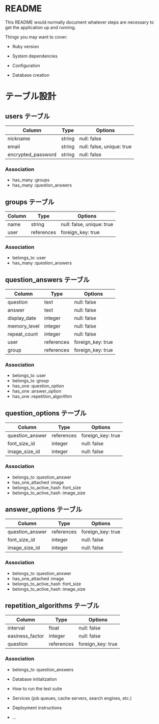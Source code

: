 # README

This README would normally document whatever steps are necessary to get the
application up and running.

Things you may want to cover:

* Ruby version

* System dependencies

* Configuration

* Database creation
# テーブル設計

## users テーブル

| Column             | Type   | Options                   |
| ------------------ | ------ | ------------------------- |
| nickname           | string | null: false               |
| email              | string | null: false, unique: true |
| encrypted_password | string | null: false               |

### Association
- has_many :groups
- has_many :question_answers

## groups テーブル

| Column | Type       | Options                   |
| ------ | ---------- | ------------------------- |
| name   | string     | null: false, unique: true |
| user   | references | foreign_key: true         |

### Association
- belongs_to :user
- has_many :question_answers

## question_answers テーブル

| Column       | Type       | Options           |
| ------------ | ---------- | ----------------- |
| question     | text       | null: false       |
| answer       | text       | null: false       |
| display_date | integer    | null: false       |
| memory_level | integer    | null: false       |
| repeat_count | integer    | null: false       |
| user         | references | foreign_key: true |
| group        | references | foreign_key: true |


### Association
- belongs_to :user
- belongs_to :group
- has_one :question_option
- has_one :answer_option
- has_one :repetition_algorithm

## question_options テーブル

| Column          | Type       | Options           |
| --------------- | ---------- | ----------------- |
| question_answer | references | foreign_key: true |
| font_size_id    | integer    | null: false       |
| image_size_id   | integer    | null: false       |


### Association
- belongs_to :question_answer
- has_one_attached :image
- belongs_to_active_hash :font_size
- belongs_to_active_hash :image_size

## answer_options テーブル

| Column          | Type       | Options           |
| --------------- | ---------- | ----------------- |
| question_answer | references | foreign_key: true |
| font_size_id    | integer    | null: false       |
| image_size_id   | integer    | null: false       |


### Association
- belongs_to :question_answer
- has_one_attached :image
- belongs_to_active_hash :font_size
- belongs_to_active_hash :image_size


## repetition_algorithms テーブル

| Column          | Type       | Options           |
| --------------- | ---------- | ----------------- |
| interval        | float      | null: false       |
| easiness_factor | integer    | null: false       |
| question        | references | foreign_key: true |

### Association
- belongs_to :question_answers

* Database initialization

* How to run the test suite

* Services (job queues, cache servers, search engines, etc.)

* Deployment instructions

* ...
